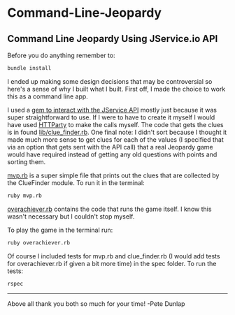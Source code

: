 # Command-Line-Jeopardy
Command Line Jeopardy Using JService.io API
---

Before you do anything remember to:
```bash
bundle install
```

I ended up making some design decisions that may be controversial so here's a sense of why I built what I built.
First off, I made the choice to work this as a command line app.

I used a [gem to interact with the JService API](https://rubygems.org/gems/japi) mostly just because it was super straightforward to use. If I were to have to create it myself I would have used [HTTParty](https://rubygems.org/gems/httparty) to make the calls myself. The code that gets the clues is in found [lib/clue_finder.rb](lib/clue_finder.rb). One final note: I didn't sort because I thought it made much more sense to get clues for each of the values (I specified that via an option that gets sent with the API call) that a real Jeopardy game would have required instead of getting any old questions with points and sorting them.

[mvp.rb](mvp.rb) is a super simple file that prints out the clues that are collected by the ClueFinder module.
To run it in the terminal:
```bash
ruby mvp.rb
```

[overachiever.rb](overachiever.rb) contains the code that runs the game itself. I know this wasn't necessary but I couldn't stop myself.

To play the game in the terminal run:
```bash
ruby overachiever.rb
```

Of course I included tests for mvp.rb and clue_finder.rb (I would add tests for overachiever.rb if given a bit more time) in the spec folder.
To run the tests:
```bash
rspec
```

---
Above all thank you both so much for your time!
-Pete Dunlap
